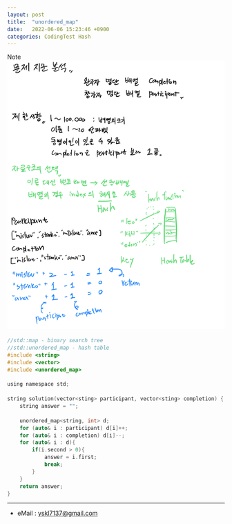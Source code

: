 ```yaml
---
layout: post
title:  "unordered_map"
date:   2022-06-06 15:23:46 +0900
categories: CodingTest Hash
---
```


Note <br>
![noteImg](./img/220606.PNG)


~~~ c
//std::map - binary search tree
//std::unordered_map - hash table
#include <string>
#include <vector>
#include <unordered_map>

using namespace std;

string solution(vector<sting> participant, vector<sting> completion) {
    string answer = "";

    unordered_map<string, int> d;
    for (auto& i : participant) d[i]++;
    for (auto& i : completion) d[i]--;
    for (auto& i : d){
        if(i.second > 0){
            answer = i.first;
            break;
        }
    }
    return answer;
}
~~~

***
* eMail : <yskl7137@gmail.com>
